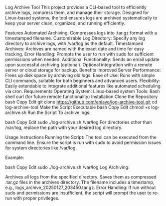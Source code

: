 Log Archive Tool
This project provides a CLI-based tool to efficiently archive logs, compress them, and manage their storage. Designed for Linux-based systems, the tool ensures logs are archived systematically to keep your server clean, organized, and running efficiently.

Features
Automated Archiving: Compresses logs into .tar.gz format with a timestamped filename.
Customizable Log Directory: Specify any log directory to archive logs, with /var/log as the default.
Timestamped Archives: Archives are named with the exact date and time for easy tracking.
Error Handling: Prompts the user to run with sudo for sufficient permissions when needed.
Additional Functionality:
Sends an email update upon successful archiving (optional).
Optional integration with a remote server or cloud storage for backup.
Benefits
Improved Server Performance: Frees up disk space by archiving old logs.
Ease of Use: Runs with simple CLI commands, suitable for both beginners and advanced users.
Flexibility: Easily extendable to integrate additional features like automated scheduling via cron.
Requirements
Operating System: Linux-based system
Tools:
Bash shell
curl (for future remote functionality)
Installation
Clone the Repository
bash
Copy
Edit
git clone https://github.com/eniayo/log-archive-tool.git
cd log-archive-tool
Make the Script Executable
bash
Copy
Edit
chmod +x log-archive.sh
Run the Script
To archive logs:

bash
Copy
Edit
sudo ./log-archive.sh /var/log
For directories other than /var/log, replace the path with your desired log directory.

Usage Instructions
Running the Script: The tool can be executed from the command line. Ensure the script is run with sudo to avoid permission issues for system directories like /var/log.

Example:

bash
Copy
Edit
sudo ./log-archive.sh /var/log
Log Archiving:

Archives all logs from the specified directory.
Saves them as compressed .tar.gz files in the archives directory.
The filename includes a timestamp, e.g., logs_archive_20250127_203450.tar.gz.
Error Handling: If run without sudo and permissions are insufficient, the script will prompt the user to re-run with proper privileges.
